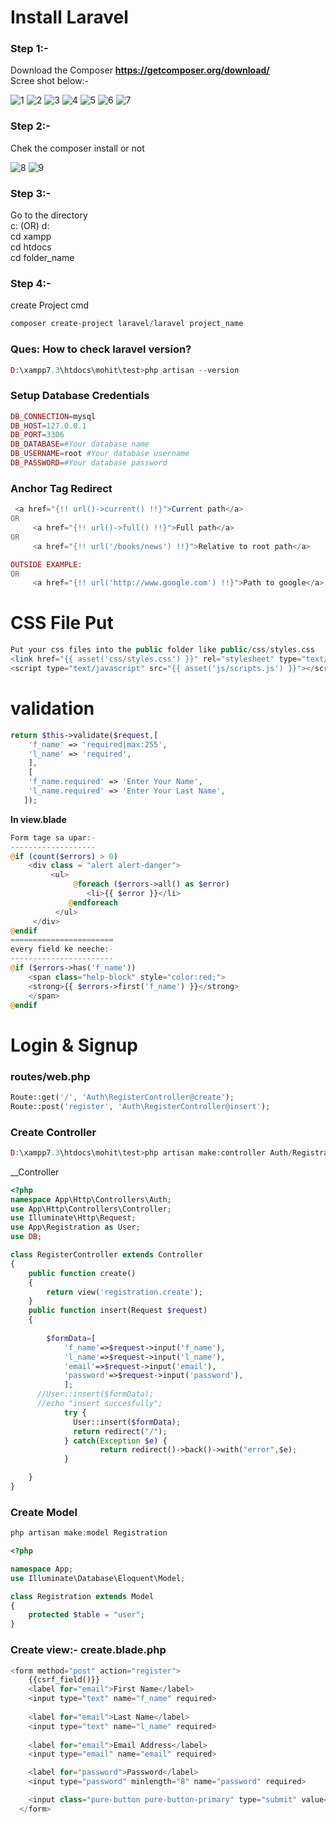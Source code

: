 # Install Laravel

### Step 1:-
Download the Composer __https://getcomposer.org/download/__ <br>
Scree shot below:-<br>

![1](https://github.com/mohit2708/Laravel/blob/master/image/1-composer.jpg)
![2](https://github.com/mohit2708/Laravel/blob/master/image/2-composer.jpg)
![3](https://github.com/mohit2708/Laravel/blob/master/image/3-composer.jpg)
![4](https://github.com/mohit2708/Laravel/blob/master/image/4-composer.jpg)
![5](https://github.com/mohit2708/Laravel/blob/master/image/5-composer.jpg)
![6](https://github.com/mohit2708/Laravel/blob/master/image/6-composer.jpg)
![7](https://github.com/mohit2708/Laravel/blob/master/image/7-composer.jpg)

### Step 2:- 
Chek the composer install or not<br>

![8](https://github.com/mohit2708/Laravel/blob/master/image/8-composer.jpg)
![9](https://github.com/mohit2708/Laravel/blob/master/image/9-composer.jpg)

### Step 3:-
Go to the directory<br>
c: (OR) d:<br>
cd xampp<br>
cd htdocs <br>
cd folder_name<br>

### Step 4:-
create Project cmd<br>
```php
composer create-project laravel/laravel project_name
```

### Ques: How to check laravel version?
```php
D:\xampp7.3\htdocs\mohit\test>php artisan --version
```

### Setup Database Credentials
```php
DB_CONNECTION=mysql
DB_HOST=127.0.0.1
DB_PORT=3306
DB_DATABASE=#Your database name
DB_USERNAME=root #Your database username
DB_PASSWORD=#Your database password
```

### Anchor Tag Redirect
```php
 <a href="{!! url()->current() !!}">Current path</a>
OR
     <a href="{!! url()->full() !!}">Full path</a>
OR
     <a href="{!! url('/books/news') !!}">Relative to root path</a>

OUTSIDE EXAMPLE:
OR
     <a href="{!! url('http://www.google.com') !!}">Path to google</a>
```
# CSS File Put
```php
Put your css files into the public folder like public/css/styles.css
<link href="{{ asset('css/styles.css') }}" rel="stylesheet" type="text/css" >
<script type="text/javascript" src="{{ asset('js/scripts.js') }}"></script>
```
# validation
```php
return $this->validate($request,[
	'f_name' => 'required|max:255',
	'l_name' => 'required',
	],
	[
	'f_name.required' => 'Enter Your Name',
	'l_name.required' => 'Enter Your Last Name',
   ]);
```
__In view.blade__
```php
Form tage sa upar:-
-------------------
@if (count($errors) > 0)
    <div class = "alert alert-danger">
         <ul>
              @foreach ($errors->all() as $error)
                 <li>{{ $error }}</li>
             @endforeach
          </ul>
     </div>
@endif
=======================
every field ke neeche:-
-----------------------
@if ($errors->has('f_name'))
	<span class="help-block" style="color:red;">
	<strong>{{ $errors->first('f_name') }}</strong>
	</span>
@endif
```

# Login & Signup

### routes/web.php
```php
Route::get('/', 'Auth\RegisterController@create');
Route::post('register', 'Auth\RegisterController@insert');
```

### Create Controller
```php
D:\xampp7.3\htdocs\mohit\test>php artisan make:controller Auth/RegistrationController
```
__Controller
```php
<?php
namespace App\Http\Controllers\Auth;
use App\Http\Controllers\Controller;
use Illuminate\Http\Request;
use App\Registration as User;
use DB;

class RegisterController extends Controller
{
    public function create()
    {
        return view('registration.create');
    }
    public function insert(Request $request)
    {
		      
        $formData=[
			'f_name'=>$request->input('f_name'),
			'l_name'=>$request->input('l_name'),
            'email'=>$request->input('email'),
            'password'=>$request->input('password'),            
            ];
      //User::insert($formData);
      //echo "insert succesfully";  
            try {
              User::insert($formData);
              return redirect("/");
            } catch(Exception $e) {
                    return redirect()->back()->with("error",$e);
            }    

    }
}
```

### Create Model
```php
php artisan make:model Registration
```
```php
<?php

namespace App;
use Illuminate\Database\Eloquent\Model;

class Registration extends Model
{
    protected $table = "user";
}
```

### Create view:- create.blade.php
```php
<form method="post" action="register">
    {{csrf_field()}}
	<label for="email">First Name</label>
    <input type="text" name="f_name" required>
	
	<label for="email">Last Name</label>
    <input type="text" name="l_name" required>
	
    <label for="email">Email Address</label>
    <input type="email" name="email" required>

    <label for="password">Password</label>
    <input type="password" minlength="8" name="password" required>

    <input class="pure-button pure-button-primary" type="submit" value="Register">
  </form>
```











